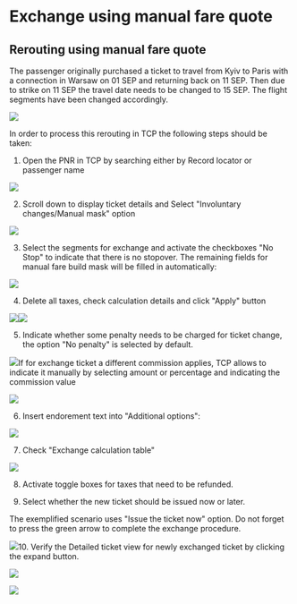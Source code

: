 # Exchange using manual fare quote

## Rerouting using manual fare quote

The passenger originally purchased a ticket to travel from Kyiv to Paris with a connection in Warsaw on 01 SEP and returning back on 11 SEP. Then due to strike on 11 SEP the travel date needs to be changed to 15 SEP. The flight segments have been changed accordingly.

![](../.gitbook/assets/involrerouting.png)

In order to process this rerouting in TCP the following steps should be taken:

1. Open the PNR in TCP by searching either by Record locator or passenger name

![](../.gitbook/assets/manualfarequote.png)

2. Scroll down to display ticket details and Select "Involuntary changes/Manual mask" option

![](../.gitbook/assets/exchangeviamanualmask.png)

3. Select the segments for exchange and activate the checkboxes "No Stop" to indicate that there is no stopover. The remaining fields for manual fare build mask will be filled in automatically:

![](../.gitbook/assets/manualfarebuild.png)

4. Delete all taxes, check calculation details and click "Apply" button

![](../.gitbook/assets/deletetaxes.png)![](../.gitbook/assets/applymanualfb.png)

5. Indicate whether some penalty needs to be charged for ticket change, the option "No penalty" is selected by default.

![](../.gitbook/assets/nopenalty.png)If for exchange ticket a different commission applies, TCP allows to indicate it manually by selecting amount or percentage and indicating the commission value

![](../.gitbook/assets/ticketingcommission.png)

6. Insert endorement text into "Additional options":

![](../.gitbook/assets/additionaloptions.png)

7. Check "Exchange calculation table"

![](../.gitbook/assets/exchangecalculation_manualfare.png)

8. Activate toggle boxes for taxes that need to be refunded.

9. Select whether the new ticket should be issued now or later.

The exemplified scenario uses "Issue the ticket now" option. Do not forget to press the green arrow to complete the exchange procedure.

![](../.gitbook/assets/issuenowexchangeusingfbc.png)10. Verify the Detailed ticket view for newly exchanged ticket by clicking the expand button.

![](../.gitbook/assets/successexchange_manualfb.png)

![](../.gitbook/assets/detailedticketview.png)

